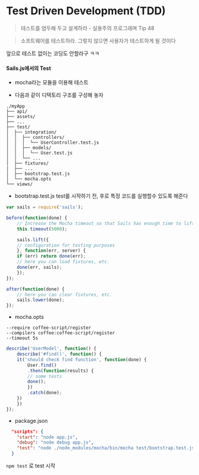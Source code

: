 # Test Driven Development (TDD)


> 테스트를 염두해 두고 설계하라 - 실용주의 프로그래며 Tip 48


> 소프트웨어를 테스트하라. 그렇지 않으면 사용자가 테스트하게 될 것이다


앞으로 테스트 없이는 코딩도 안할라구 ㅋㅋ

#### Sails.js에서의 Test

- mocha라는 모듈을 이용해 테스트

- 다음과 같이 디텍토리 구조를 구성해 놓자

```
./myApp
├── api/
├── assets/
├── ...
├── test/
│  ├── integration/
│  │  ├── controllers/
│  │  │  └── UserController.test.js
│  │  ├── models/
│  │  │  └── User.test.js
│  │  └── ...
│  ├── fixtures/
|  ├── ...
│  ├── bootstrap.test.js
│  └── mocha.opts
└── views/
```

- bootstrap.test.js
test를 시작하기 전, 후로 특정 코드를 실행할수 있도록 해준다

```javascript
var sails = require('sails');

before(function(done) {
    // Increase the Mocha timeout so that Sails has enough time to lift.
    this.timeout(5000);

    sails.lift({
	// configuration for testing purposes
    }, function(err, server) {
	if (err) return done(err);
	// here you can load fixtures, etc.
	done(err, sails);
    });
});

after(function(done) {
    // here you can clear fixtures, etc.
    sails.lower(done);
});
```

- mocha.opts

```
--require coffee-script/register
--compilers coffee:coffee-script/register
--timeout 5s
```


```javascript
describe('UserModel', function() {
    describe('#find()', function() {
	it('should check find function', function(done) {
	    User.find()
	    .then(function(results) {
		// some tests
		done();
	    })
	    .catch(done);
	})
    })
});
```



- package.json


```json
  "scripts": {
    "start": "node app.js",
    "debug": "node debug app.js",
    "test": "node ./node_modules/mocha/bin/mocha test/bootstrap.test.js test/integration/**/*.test.js"
  }
```

`npm test` 로 test 시작